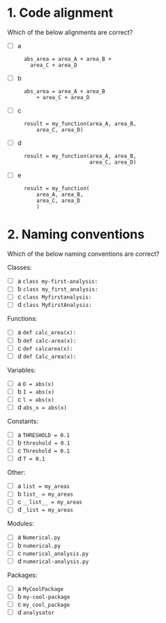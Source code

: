# 1. Code alignment

Which of the below alignments are correct?

- [ ] a

        abs_area = area_A + area_B +
          area_C + area_D

- [ ] b

        abs_area = area_A + area_B 
            + area_C + area_D

- [ ] c

        result = my_function(area_A, area_B, 
            area_C, area_D)

- [ ] d

        result = my_function(area_A, area_B, 
                             area_C, area_D)

- [ ] e

        result = my_function(
            area_A, area_B, 
            area_C, area_D
            )

# 2. Naming conventions

Which of the below naming conventions are correct?  

Classes:  
- [ ] a `class my-first-analysis:` 
- [ ] b `class my_first_analysis:` 
- [ ] c `class Myfirstanalysis:` 
- [ ] d `class MyFirstAnalysis:`   

Functions:  
- [ ] a `def calc_area(x):` 
- [ ] b `def calc-area(x):` 
- [ ] c `def calcarea(x):` 
- [ ] d `def Calc_area(x):`   

Variables:  
- [ ] a `O = abs(x)`
- [ ] b `I = abs(x)`
- [ ] c `l = abs(x)`
- [ ] d `abs_x = abs(x)`  

Constants:  
- [ ] a `THRESHOLD = 0.1`
- [ ] b `threshold = 0.1`
- [ ] c `Threshold = 0.1`
- [ ] d `T = 0.1`  

Other:  
- [ ] a `list = my_areas`
- [ ] b `list_ = my_areas`
- [ ] c `__list__ = my_areas`
- [ ] d `_list = my_areas`  

Modules:  
- [ ] a `Numerical.py`
- [ ] b `numerical.py`
- [ ] c `numerical_analysis.py`
- [ ] d `numerical-analysis.py`

Packages:  
- [ ] a `MyCoolPackage`
- [ ] b `my-cool-package`
- [ ] c `my_cool_package`
- [ ] d `analysator`